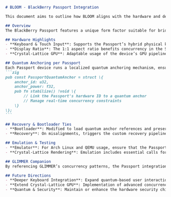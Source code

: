<!--
BLOOM BlackBerry Passport Integration:
{
  "metadata": {
    "timestamp": "2025-05-28 22:45:14",
    "author": "isdood",
    "pattern_version": "1.0.0",
    "color_scheme": "GLIMMER"
  }
}
-->
````markdown name=BLACKBERRY-PASSPORT.md
# BLOOM - BlackBerry Passport Integration

This document aims to outline how BLOOM aligns with the hardware and design considerations of the BlackBerry Passport device. Through the STARWEAVE universe’s lens, we combine quantum enhancement and crystal-lattice principles to offer a secure, high-performance mobile OS experience.

## Overview
The BlackBerry Passport features a unique form factor suitable for bridging quantum and crystal-based mobile operations. BLOOM leverages its wide screen real estate for advanced recovery visuals, quantum anchor states, and concurrency-based notifications synced with reality anchors.

## Hardware Highlights
- **Keyboard & Touch Input**: Supports the Passport’s hybrid physical keyboard and integrated touch gestures, essential for quantum interface interactions.
- **Display Ratio**: The 1:1 aspect ratio benefits concurrency in the STARWEAVE environment, allocating extra screen space for quantum anchor readouts.
- **Crystal-Lattice GPU**: Adaptable usage of the device’s GPU pipeline for minimal-latency crystal-lattice drawings and multi-threaded concurrency tasks.

## Quantum Anchoring per Passport
Each Passport device runs a localized quantum anchoring mechanism, ensuring minimal decoherence. When bridging with BLOOM’s OS layer, the synergy yields stable background tasks and a fluid user experience.
```zig
pub const PassportQuantumAnchor = struct \{
    anchor_id: u32,
    anchor_power: f32,
    pub fn stabilize() !void \{
        // Link the Passport's hardware ID to a quantum anchor
        // Manage real-time concurrency constraints
    \}
\};
```

## Recovery & Bootloader Ties
- **Bootloader**: Modified to load quantum anchor references and preserve certain Passport hardware states.
- **Recovery**: On misalignments, triggers the custom recovery pipeline, providing a stable fallback that works with the Passport’s physical keyboard input.

## Emulation & Testing
- **Emulator**: For Arch Linux and QEMU usage, ensure that the Passport device profile is selected (`--device passport`). This simulates the unique screen ratio and partial hardware key mappings.
- **Crystal-Lattice Rendering**: Emulation includes essential calls for rendering concurrency updates on the Passport screen.

## GLIMMER Companion
By referencing GLIMMER’s concurrency patterns, the Passport integration within BLOOM benefits from star-like scheduling. This helps harness reality anchors for stable daily use, even under quantum workloads.

## Future Directions
- **Deeper Keyboard Integration**: Expand quantum-based user interactions featuring multi-swipe & hardware keys synergy.
- **Extend Crystal-Lattice GPU**: Implementation of advanced concurrency effects aligned with the unique Passport GPU constraints.
- **Quantum & Security**: Maintain or enhance the hardware security chips for robust anchor stability and user data protection.

````
